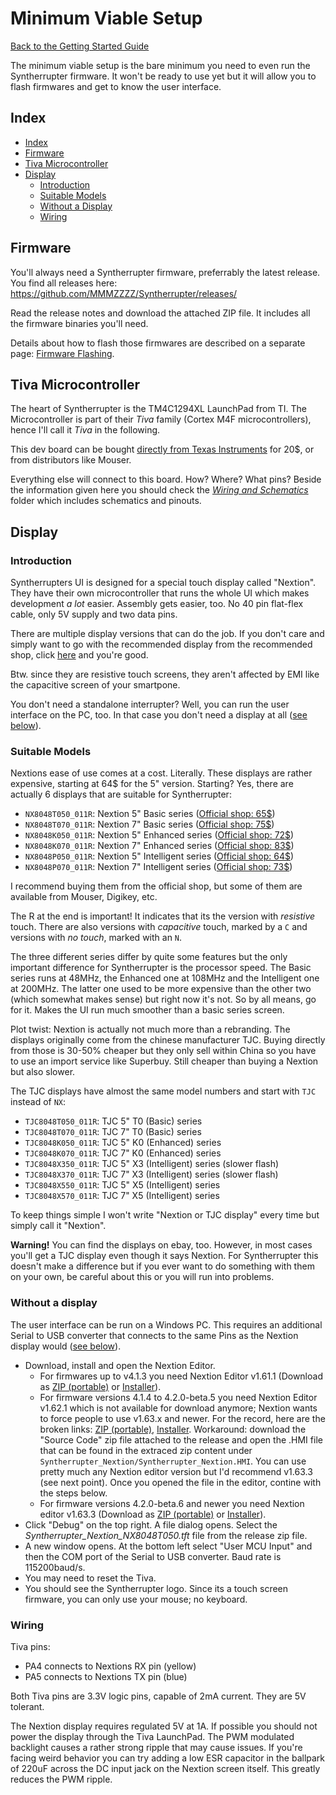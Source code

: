 # Minimum Viable Setup

[Back to the Getting Started Guide](Getting%20Started.md#readme)

The minimum viable setup is the bare minimum you need to even run the Syntherrupter firmware. It won't be ready to use yet but it will allow you to flash firmwares and get to know the user interface. 

## Index

* [Index](#index)
* [Firmware](#firmware)
* [Tiva Microcontroller](#tiva-microcontroller)
* [Display](#display)
	* [Introduction](#introduction)
	* [Suitable Models](#suitable-models)
	* [Without a Display](#without-a-display)
	* [Wiring](#wiring)

## Firmware

You'll always need a Syntherrupter firmware, preferrably the latest release. You find all releases here: https://github.com/MMMZZZZ/Syntherrupter/releases/

Read the release notes and download the attached ZIP file. It includes all the firmware binaries you'll need. 

Details about how to flash those firmwares are described on a separate page: [Firmware Flashing](Firmware%20Flashing.md#readme). 

## Tiva Microcontroller
The heart of Syntherrupter is the TM4C1294XL LaunchPad from TI. The Microcontroller is part of their *Tiva* family (Cortex M4F microcontrollers), hence I'll call it *Tiva* in the following.

This dev board can be bought [directly from Texas Instruments](https://www.ti.com/tool/EK-TM4C1294XL#order-start-development) for 20$, or from distributors like Mouser.

Everything else will connect to this board. How? Where? What pins? Beside the information given here you should check the *[Wiring and Schematics](/Documentation/Wiring%20and%20Schematics)* folder which includes schematics and pinouts. 

## Display

### Introduction
Syntherrupters UI is designed for a special touch display called "Nextion". They have their own microcontroller that runs the whole UI which makes development *a lot* easier. Assembly gets easier, too. No 40 pin flat-flex cable, only 5V supply and two data pins. 

There are multiple display versions that can do the job. If you don't care and simply want to go with the recommended display from the recommended shop, click [here](https://www.itead.cc/nextion-nx8048k050.html) and you're good.

Btw. since they are resistive touch screens, they aren't affected by EMI like the capacitive screen of your smartpone. 

You don't need a standalone interrupter? Well, you can run the user interface on the PC, too. In that case you don't need a display at all ([see below](#without-a-display)).

### Suitable Models
Nextions ease of use comes at a cost. Literally. These displays are rather expensive, starting at 64$ for the 5" version. Starting? Yes, there are actually 6 displays that are suitable for Syntherrupter:

* `NX8048T050_011R`: Nextion 5" Basic series ([Official shop: 65$](https://www.itead.cc/nextion-nx8048t050.html))
* `NX8048T070_011R`: Nextion 7" Basic series ([Official shop: 75$](https://www.itead.cc/nextion-nx8048t070.html))
* `NX8048K050_011R`: Nextion 5" Enhanced series ([Official shop: 72$](https://www.itead.cc/nextion-nx8048k050.html))
* `NX8048K070_011R`: Nextion 7" Enhanced series ([Official shop: 83$](https://www.itead.cc/nextion-nx8048k070.html))
* `NX8048P050_011R`: Nextion 5" Intelligent series ([Official shop: 64$](https://www.itead.cc/5-0-nextion-intelligent-series-hmi-resistive-capacitive-touch-display-without-enclosure.html))
* `NX8048P070_011R`: Nextion 7" Intelligent series ([Official shop: 73$](https://www.itead.cc/nextion-nx8048p070-011r-011c.html))

I recommend buying them from the official shop, but some of them are available from Mouser, Digikey, etc. 

The R at the end is important! It indicates that its the version with *resistive* touch. There are also versions with *capacitive* touch, marked by a `C` and versions with *no touch*, marked with an `N`. 

The three different series differ by quite some features but the only important difference for Syntherrupter is the processor speed. The Basic series runs at 48MHz, the Enhanced one at 108MHz and the Intelligent one at 200MHz. The latter one used to be more expensive than the other two (which somewhat makes sense) but right now it's not. So by all means, go for it. Makes the UI run much smoother than a basic series screen. 

Plot twist: Nextion is actually not much more than a rebranding. The displays originally come from the chinese manufacturer TJC. Buying directly from those is 30-50% cheaper but they only sell within China so you have to use an import service like Superbuy. Still cheaper than buying a Nextion but also slower. 

The TJC displays have almost the same model numbers and start with `TJC` instead of `NX`:

* `TJC8048T050_011R`: TJC 5" T0 (Basic) series
* `TJC8048T070_011R`: TJC 7" T0 (Basic) series
* `TJC8048K050_011R`: TJC 5" K0 (Enhanced) series
* `TJC8048K070_011R`: TJC 7" K0 (Enhanced) series
* `TJC8048X350_011R`: TJC 5" X3 (Intelligent) series (slower flash)
* `TJC8048X370_011R`: TJC 7" X3 (Intelligent) series (slower flash)
* `TJC8048X550_011R`: TJC 5" X5 (Intelligent) series
* `TJC8048X570_011R`: TJC 7" X5 (Intelligent) series

To keep things simple I won't write "Nextion or TJC display" every time but simply call it "Nextion". 

**Warning!** You can find the displays on ebay, too. However, in most cases you'll get a TJC display even though it says Nextion. For Syntherrupter this doesn't make a difference but if you ever want to do something with them on your own, be careful about this or you will run into problems. 

### Without a display

The user interface can be run on a Windows PC. This requires an additional Serial to USB converter that connects to the same Pins as the Nextion display would ([see below](#wiring)).

* Download, install and open the Nextion Editor. 
  * For firmwares up to v4.1.3 you need Nextion Editor v1.61.1 (Download as [ZIP (portable)](https://nextion.tech/download/nextion-setup-v1-61-1.zip) or [Installer](https://nextion.tech/download/nextion-setup-v1-61-1.exe)). 
  * For firmware versions 4.1.4 to 4.2.0-beta.5 you need Nextion Editor v1.62.1 which is not available for download anymore; Nextion wants to force people to use v1.63.x and newer. For the record, here are the broken links: [ZIP (portable)](https://nextion.tech/download/nextion-setup-v1-62-1.zip), [Installer](https://nextion.tech/download/nextion-setup-v1-62-1.exe). Workaround: download the "Source Code" zip file attached to the release and open the .HMI file that can be found in the extraced zip content under `Syntherrupter_Nextion/Syntherrupter_Nextion.HMI`. You can use pretty much any Nextion editor version but I'd recommend v1.63.3 (see next point). Once you opened the file in the editor, contine with the steps below. 
  * For firmware versions 4.2.0-beta.6 and newer you need Nextion editor v1.63.3 (Download as [ZIP (portable)](https://nextion.tech/download/nextion-setup-v1-63-3.zip) or [Installer](https://nextion.tech/download/nextion-setup-v1-63-3.exe)). 
* Click "Debug" on the top right. A file dialog opens. Select the *Syntherrupter_Nextion_NX8048T050.tft* file from the release zip file. 
* A new window opens. At the bottom left select "User MCU Input" and then the COM port of the Serial to USB converter. Baud rate is 115200baud/s.
* You may need to reset the Tiva. 
* You should see the Syntherrupter logo. Since its a touch screen firmware, you can only use your mouse; no keyboard. 

### Wiring

Tiva pins:
* PA4 connects to Nextions RX pin (yellow)
* PA5 connects to Nextions TX pin (blue)

Both Tiva pins are 3.3V logic pins, capable of 2mA current. They are 5V tolerant.

The Nextion display requires regulated 5V at 1A. If possible you should not power the display through the Tiva LaunchPad. The PWM modulated backlight causes a rather strong ripple that may cause issues. If you're facing weird behavior you can try adding a low ESR capacitor in the ballpark of 220uF across the DC input jack on the Nextion screen itself. This greatly reduces the PWM ripple. 
